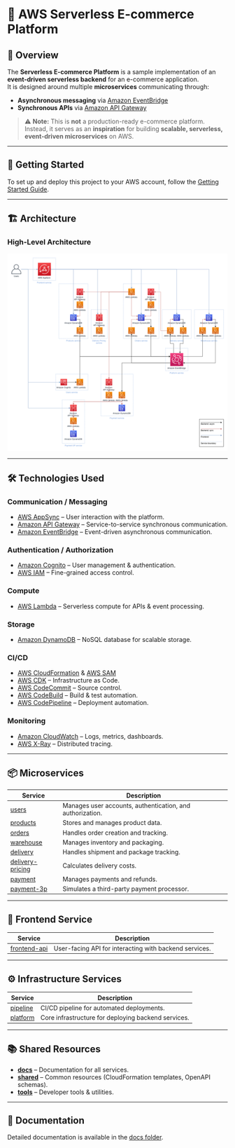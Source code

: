 # 🛒 AWS Serverless E-commerce Platform

## 📌 Overview
The **Serverless E-commerce Platform** is a sample implementation of an **event-driven serverless backend** for an e-commerce application.  
It is designed around multiple **microservices** communicating through:
- **Asynchronous messaging** via [Amazon EventBridge](https://aws.amazon.com/eventbridge/)
- **Synchronous APIs** via [Amazon API Gateway](https://aws.amazon.com/api-gateway/)

> ⚠️ **Note:** This is **not** a production-ready e-commerce platform.  
> Instead, it serves as an **inspiration** for building **scalable, serverless, event-driven microservices** on AWS.

---

## 🚀 Getting Started
To set up and deploy this project to your AWS account, follow the [Getting Started Guide](docs/getting_started.md).

---

## 🏗 Architecture

### **High-Level Architecture**
<p align="center">
  <img src="docs/images/architecture.png" alt="High-level architecture diagram"/>
</p>

---

## 🛠 Technologies Used

### **Communication / Messaging**
- [AWS AppSync](https://aws.amazon.com/appsync/) – User interaction with the platform.
- [Amazon API Gateway](https://aws.amazon.com/api-gateway/) – Service-to-service synchronous communication.
- [Amazon EventBridge](https://aws.amazon.com/eventbridge/) – Event-driven asynchronous communication.

### **Authentication / Authorization**
- [Amazon Cognito](https://aws.amazon.com/cognito/) – User management & authentication.
- [AWS IAM](https://aws.amazon.com/iam/) – Fine-grained access control.

### **Compute**
- [AWS Lambda](https://aws.amazon.com/lambda/) – Serverless compute for APIs & event processing.

### **Storage**
- [Amazon DynamoDB](https://aws.amazon.com/dynamodb/) – NoSQL database for scalable storage.

### **CI/CD**
- [AWS CloudFormation](https://aws.amazon.com/cloudformation/) & [AWS SAM](https://aws.amazon.com/serverless/sam/)
- [AWS CDK](https://aws.amazon.com/cdk/) – Infrastructure as Code.
- [AWS CodeCommit](https://aws.amazon.com/codecommit/) – Source control.
- [AWS CodeBuild](https://aws.amazon.com/codebuild/) – Build & test automation.
- [AWS CodePipeline](https://aws.amazon.com/codepipeline/) – Deployment automation.

### **Monitoring**
- [Amazon CloudWatch](https://aws.amazon.com/cloudwatch/) – Logs, metrics, dashboards.
- [AWS X-Ray](https://aws.amazon.com/xray/) – Distributed tracing.

---

## 📦 Microservices

| Service | Description |
|---------|-------------|
| [users](users/) | Manages user accounts, authentication, and authorization. |
| [products](products/) | Stores and manages product data. |
| [orders](orders/) | Handles order creation and tracking. |
| [warehouse](warehouse/) | Manages inventory and packaging. |
| [delivery](delivery/) | Handles shipment and package tracking. |
| [delivery-pricing](delivery-pricing/) | Calculates delivery costs. |
| [payment](payment/) | Manages payments and refunds. |
| [payment-3p](payment-3p/) | Simulates a third-party payment processor. |

---

## 🎯 Frontend Service

| Service | Description |
|---------|-------------|
| [frontend-api](frontend-api/) | User-facing API for interacting with backend services. |

---

## ⚙️ Infrastructure Services

| Service | Description |
|---------|-------------|
| [pipeline](pipeline/) | CI/CD pipeline for automated deployments. |
| [platform](platform/) | Core infrastructure for deploying backend services. |

---

## 📚 Shared Resources
- **[docs](docs/)** – Documentation for all services.
- **[shared](shared/)** – Common resources (CloudFormation templates, OpenAPI schemas).
- **[tools](tools/)** – Developer tools & utilities.

---

## 📖 Documentation
Detailed documentation is available in the [docs folder](docs/).
